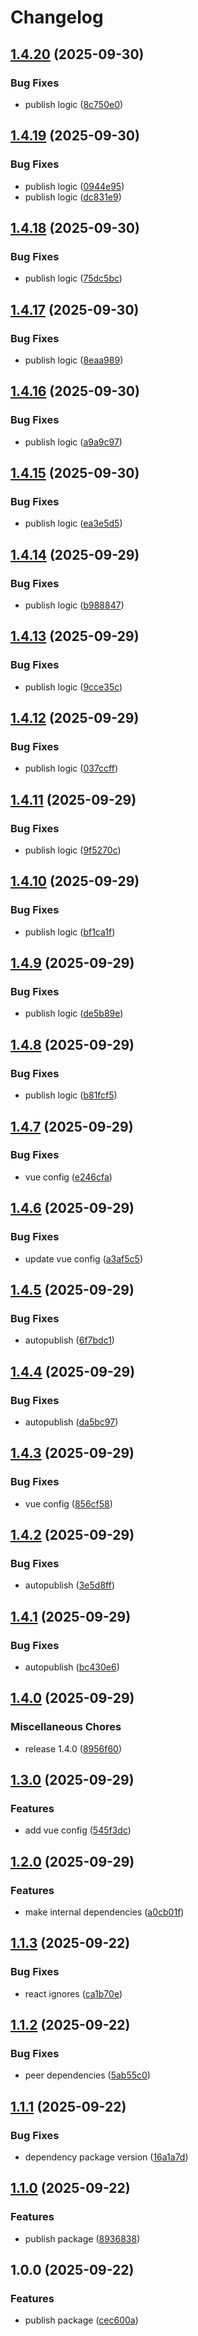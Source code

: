 # Changelog

## [1.4.20](https://github.com/wirenboard/eslint/compare/v1.4.19...v1.4.20) (2025-09-30)


### Bug Fixes

* publish logic ([8c750e0](https://github.com/wirenboard/eslint/commit/8c750e03749d208dabd4399e1198e35dfc351104))

## [1.4.19](https://github.com/wirenboard/eslint/compare/v1.4.18...v1.4.19) (2025-09-30)


### Bug Fixes

* publish logic ([0944e95](https://github.com/wirenboard/eslint/commit/0944e95e5708a9ae5becbb965b8afd8bff478e44))
* publish logic ([dc831e9](https://github.com/wirenboard/eslint/commit/dc831e93019a78d2427059fb18ca07b41dbd8f04))

## [1.4.18](https://github.com/wirenboard/eslint/compare/v1.4.17...v1.4.18) (2025-09-30)


### Bug Fixes

* publish logic ([75dc5bc](https://github.com/wirenboard/eslint/commit/75dc5bc77c6710287879b4f12aa3cbe97400572c))

## [1.4.17](https://github.com/wirenboard/eslint/compare/v1.4.16...v1.4.17) (2025-09-30)


### Bug Fixes

* publish logic ([8eaa989](https://github.com/wirenboard/eslint/commit/8eaa9893507dc1f13227e794ffb53b4edbce9f34))

## [1.4.16](https://github.com/wirenboard/eslint/compare/v1.4.15...v1.4.16) (2025-09-30)


### Bug Fixes

* publish logic ([a9a9c97](https://github.com/wirenboard/eslint/commit/a9a9c97cd0f3b2622a1e14e93bd55319c63edb43))

## [1.4.15](https://github.com/wirenboard/eslint/compare/v1.4.14...v1.4.15) (2025-09-30)


### Bug Fixes

* publish logic ([ea3e5d5](https://github.com/wirenboard/eslint/commit/ea3e5d5a58430ab589f2a062faec1c3b939a4f72))

## [1.4.14](https://github.com/wirenboard/eslint/compare/v1.4.13...v1.4.14) (2025-09-29)


### Bug Fixes

* publish logic ([b988847](https://github.com/wirenboard/eslint/commit/b988847a6956777ce5f57d6503edace8f8685693))

## [1.4.13](https://github.com/wirenboard/eslint/compare/v1.4.12...v1.4.13) (2025-09-29)


### Bug Fixes

* publish logic ([9cce35c](https://github.com/wirenboard/eslint/commit/9cce35c4cc04dc77f7b542fc531f193bf255c02b))

## [1.4.12](https://github.com/wirenboard/eslint/compare/v1.4.11...v1.4.12) (2025-09-29)


### Bug Fixes

* publish logic ([037ccff](https://github.com/wirenboard/eslint/commit/037ccff07c81f9c4d9996b15e1eb24da85f2edb8))

## [1.4.11](https://github.com/wirenboard/eslint/compare/v1.4.10...v1.4.11) (2025-09-29)


### Bug Fixes

* publish logic ([9f5270c](https://github.com/wirenboard/eslint/commit/9f5270c6419bc0e811954eb80c77fc3f35da6145))

## [1.4.10](https://github.com/wirenboard/eslint/compare/v1.4.9...v1.4.10) (2025-09-29)


### Bug Fixes

* publish logic ([bf1ca1f](https://github.com/wirenboard/eslint/commit/bf1ca1fc4e9a8beb97fdbac7363335e76bddbfbf))

## [1.4.9](https://github.com/wirenboard/eslint/compare/v1.4.8...v1.4.9) (2025-09-29)


### Bug Fixes

* publish logic ([de5b89e](https://github.com/wirenboard/eslint/commit/de5b89e977cf2147cf155a1bfa4186bd351e9349))

## [1.4.8](https://github.com/wirenboard/eslint/compare/v1.4.7...v1.4.8) (2025-09-29)


### Bug Fixes

* publish logic ([b81fcf5](https://github.com/wirenboard/eslint/commit/b81fcf5267aba5d5ee214885cfd1745afca71568))

## [1.4.7](https://github.com/wirenboard/eslint/compare/v1.4.6...v1.4.7) (2025-09-29)


### Bug Fixes

* vue config ([e246cfa](https://github.com/wirenboard/eslint/commit/e246cfabd22a8080d30b1df4e0a301e52e51f89d))

## [1.4.6](https://github.com/wirenboard/eslint/compare/v1.4.5...v1.4.6) (2025-09-29)


### Bug Fixes

* update vue config ([a3af5c5](https://github.com/wirenboard/eslint/commit/a3af5c5bf7078dc26cf22d09d342757e305f236b))

## [1.4.5](https://github.com/wirenboard/eslint/compare/v1.4.4...v1.4.5) (2025-09-29)


### Bug Fixes

* autopublish ([6f7bdc1](https://github.com/wirenboard/eslint/commit/6f7bdc149abc3f846d3a451ea34fc92fe20240ba))

## [1.4.4](https://github.com/wirenboard/eslint/compare/v1.4.3...v1.4.4) (2025-09-29)


### Bug Fixes

* autopublish ([da5bc97](https://github.com/wirenboard/eslint/commit/da5bc97ed7f7ad56d5ec83223cbea736fbc0dc21))

## [1.4.3](https://github.com/wirenboard/eslint/compare/v1.4.2...v1.4.3) (2025-09-29)


### Bug Fixes

* vue config ([856cf58](https://github.com/wirenboard/eslint/commit/856cf58ecf441fa97c8c6d6faa9bdb17a3db1260))

## [1.4.2](https://github.com/wirenboard/eslint/compare/v1.4.1...v1.4.2) (2025-09-29)


### Bug Fixes

* autopublish ([3e5d8ff](https://github.com/wirenboard/eslint/commit/3e5d8fffb80a794c6d74a8a950f6d52d29e95da5))

## [1.4.1](https://github.com/wirenboard/eslint/compare/v1.4.0...v1.4.1) (2025-09-29)


### Bug Fixes

* autopublish ([bc430e6](https://github.com/wirenboard/eslint/commit/bc430e69e3442f3c2ad3d0fefdb67c16d47df161))

## [1.4.0](https://github.com/wirenboard/eslint/compare/v1.3.0...v1.4.0) (2025-09-29)


### Miscellaneous Chores

* release 1.4.0 ([8956f60](https://github.com/wirenboard/eslint/commit/8956f601a90c4054850bdce58b01e33867b5ed7d))

## [1.3.0](https://github.com/wirenboard/eslint/compare/v1.2.0...v1.3.0) (2025-09-29)


### Features

* add vue config ([545f3dc](https://github.com/wirenboard/eslint/commit/545f3dc8ec95fa59fb0d62afd0a6881fc61c0434))

## [1.2.0](https://github.com/wirenboard/eslint/compare/v1.1.3...v1.2.0) (2025-09-29)


### Features

* make internal dependencies ([a0cb01f](https://github.com/wirenboard/eslint/commit/a0cb01f20229e1970c9b67beb7f03ccb614eb840))

## [1.1.3](https://github.com/wirenboard/eslint/compare/v1.1.2...v1.1.3) (2025-09-22)


### Bug Fixes

* react ignores ([ca1b70e](https://github.com/wirenboard/eslint/commit/ca1b70ea6dfc309f297a4d3a5bb0f82dd73a5fcf))

## [1.1.2](https://github.com/wirenboard/eslint/compare/v1.1.1...v1.1.2) (2025-09-22)


### Bug Fixes

* peer dependencies ([5ab55c0](https://github.com/wirenboard/eslint/commit/5ab55c08b02a7890e336113490c65304d0098340))

## [1.1.1](https://github.com/wirenboard/eslint/compare/v1.1.0...v1.1.1) (2025-09-22)


### Bug Fixes

* dependency package version ([16a1a7d](https://github.com/wirenboard/eslint/commit/16a1a7da780db7b6f3b2a536b50acee52f44aa32))

## [1.1.0](https://github.com/wirenboard/eslint/compare/v1.0.0...v1.1.0) (2025-09-22)


### Features

* publish package ([8936838](https://github.com/wirenboard/eslint/commit/8936838aa75e1a0215b2b1523061357f2754d5e5))

## 1.0.0 (2025-09-22)


### Features

* publish package ([cec600a](https://github.com/wirenboard/eslint/commit/cec600aee5a69def76d30f82fdd8e8fe6c90a1f5))

